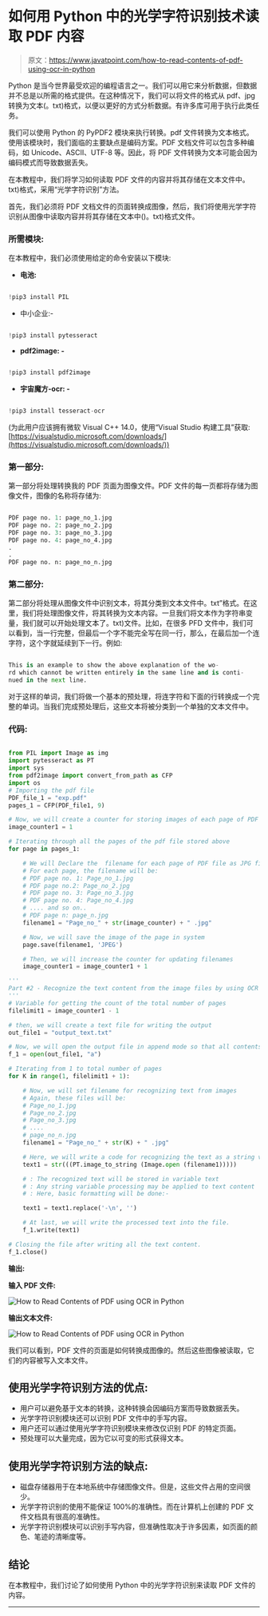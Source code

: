 # 如何用 Python 中的光学字符识别技术读取 PDF 内容

> 原文：<https://www.javatpoint.com/how-to-read-contents-of-pdf-using-ocr-in-python>

Python 是当今世界最受欢迎的编程语言之一。我们可以用它来分析数据，但数据并不总是以所需的格式提供。在这种情况下，我们可以将文件的格式从 pdf、jpg 转换为文本(。txt)格式，以便以更好的方式分析数据。有许多库可用于执行此类任务。

我们可以使用 Python 的 PyPDF2 模块来执行转换。pdf 文件转换为文本格式。使用该模块时，我们面临的主要缺点是编码方案。PDF 文档文件可以包含多种编码，如 Unicode、ASCII、UTF-8 等。因此，将 PDF 文件转换为文本可能会因为编码模式而导致数据丢失。

在本教程中，我们将学习如何读取 PDF 文件的内容并将其存储在文本文件中。txt)格式，采用“光学字符识别”方法。

首先，我们必须将 PDF 文档文件的页面转换成图像，然后，我们将使用光学字符识别从图像中读取内容并将其存储在文本中()。txt)格式文件。

### 所需模块:

在本教程中，我们必须使用给定的命令安装以下模块:

*   **电池:**

```py

!pip3 install PIL

```

*   中小企业:-

```py

!pip3 install pytesseract

```

*   **pdf2image: -**

```py

!pip3 install pdf2image

```

*   **宇宙魔方-ocr: -**

```py

!pip3 install tesseract-ocr

```

(为此用户应该拥有微软 Visual C++ 14.0，使用“Visual Studio 构建工具”获取:[https://visualstudio.microsoft.com/downloads/](https://visualstudio.microsoft.com/downloads/))

### 第一部分:

第一部分将处理转换我的 PDF 页面为图像文件。PDF 文件的每一页都将存储为图像文件，图像的名称将存储为:

```py

PDF page no. 1: page_no_1.jpg
PDF page no. 2: page_no_2.jpg
PDF page no. 3: page_no_3.jpg
PDF page no. 4: page_no_4.jpg
.
.
PDF page no. n: page_no_n.jpg

```

### 第二部分:

第二部分将处理从图像文件中识别文本，将其分类到文本文件中。txt”格式。在这里，我们将处理图像文件，将其转换为文本内容。一旦我们将文本作为字符串变量，我们就可以开始处理文本了。txt)文件。比如，在很多 PFD 文件中，我们可以看到，当一行完整，但最后一个字不能完全写在同一行，那么，在最后加一个连字符，这个字就延续到下一行。例如:

```py

This is an example to show the above explanation of the wo-
rd which cannot be written entirely in the same line and is conti-
nued in the next line. 

```

对于这样的单词，我们将做一个基本的预处理，将连字符和下面的行转换成一个完整的单词。当我们完成预处理后，这些文本将被分类到一个单独的文本文件中。

### 代码:

```py

from PIL import Image as img
import pytesseract as PT
import sys
from pdf2image import convert_from_path as CFP
import os
# Importing the pdf file
PDF_file_1 = "exp.pdf"
pages_1 = CFP(PDF_file1, 9)

# Now, we will create a counter for storing images of each page of PDF to image
image_counter1 = 1

# Iterating through all the pages of the pdf file stored above
for page in pages_1:

    # We will Declare the  filename for each page of PDF file as JPG file
    # For each page, the filename will be:
    # PDF page no. 1: Page_no_1.jpg
    # PDF page no.2: Page_no_2.jpg
    # PDF page no. 3: Page_no_3.jpg
    # PDF page no. 4: Page_no_4.jpg
    # .... and so on..
    # PDF page n: page_n.jpg
    filename1 = "Page_no_" + str(image_counter) + " .jpg"

    # Now, we will save the image of the page in system
    page.save(filename1, 'JPEG')

    # Then, we will increase the counter for updating filenames
    image_counter1 = image_counter1 + 1

'''
Part #2 - Recognize the text content from the image files by using OCR
'''
# Variable for getting the count of the total number of pages
filelimit1 = image_counter1 - 1

# then, we will create a text file for writing the output
out_file1 = "output_text.txt"

# Now, we will open the output file in append mode so that all contents of the # images will be added in the same output file.
f_1 = open(out_file1, "a")

# Iterating from 1 to total number of pages
for K in range(1, filelimit1 + 1):

    # Now, we will set filename for recognizing text from images
    # Again, these files will be:
    # Page_no_1.jpg
    # Page_no_2.jpg
    # Page_no_3.jpg
    # ....
    # page_no_n.jpg
    filename1 = "Page_no_" + str(K) + " .jpg"

    # Here, we will write a code for recognizing the text as a string variable in an image file by using the pytesserct module
    text1 = str(((PT.image_to_string (Image.open (filename1)))))

    # : The recognized text will be stored in variable text
    # : Any string variable processing may be applied to text content
    # : Here, basic formatting will be done:-

    text1 = text1.replace('-\n', '')    

    # At last, we will write the processed text into the file.
    f_1.write(text1)

# Closing the file after writing all the text content.
f_1.close()

```

**输出:**

**输入 PDF 文件:**

![How to Read Contents of PDF using OCR in Python](img/be78a80c7e13a6cca08860eedd3cff41.png)

**输出文本文件:**

![How to Read Contents of PDF using OCR in Python](img/6f3c242f224c54e11a240548277ff228.png)

我们可以看到，PDF 文件的页面是如何转换成图像的。然后这些图像被读取，它们的内容被写入文本文件。

## 使用光学字符识别方法的优点:

*   用户可以避免基于文本的转换，这种转换会因编码方案而导致数据丢失。
*   光学字符识别模块还可以识别 PDF 文件中的手写内容。
*   用户还可以通过使用光学字符识别模块来修改仅识别 PDF 的特定页面。
*   预处理可以大量完成，因为它以可变的形式获得文本。

## 使用光学字符识别方法的缺点:

*   磁盘存储器用于在本地系统中存储图像文件。但是，这些文件占用的空间很少。
*   光学字符识别的使用不能保证 100%的准确性。而在计算机上创建的 PDF 文件文档具有很高的准确性。
*   光学字符识别模块可以识别手写内容，但准确性取决于许多因素，如页面的颜色、笔迹的清晰度等。

## 结论

在本教程中，我们讨论了如何使用 Python 中的光学字符识别来读取 PDF 文件的内容。

* * *